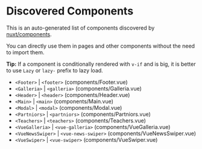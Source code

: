 # Discovered Components

This is an auto-generated list of components discovered by [nuxt/components](https://github.com/nuxt/components).

You can directly use them in pages and other components without the need to import them.

**Tip:** If a component is conditionally rendered with `v-if` and is big, it is better to use `Lazy` or `lazy-` prefix to lazy load.

- `<Footer>` | `<footer>` (components/Footer.vue)
- `<Galleria>` | `<galleria>` (components/Galleria.vue)
- `<Header>` | `<header>` (components/Header.vue)
- `<Main>` | `<main>` (components/Main.vue)
- `<Modal>` | `<modal>` (components/Modal.vue)
- `<Partniors>` | `<partniors>` (components/Partniors.vue)
- `<Teachers>` | `<teachers>` (components/Teachers.vue)
- `<VueGalleria>` | `<vue-galleria>` (components/VueGalleria.vue)
- `<VueNewsSwiper>` | `<vue-news-swiper>` (components/VueNewsSwiper.vue)
- `<VueSwiper>` | `<vue-swiper>` (components/VueSwiper.vue)
